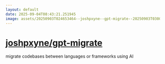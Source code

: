 ```yaml
---
layout: default
date: 2025-09-04T08:43:21.251945
image: assets/20250903T024653464--joshpxyne--gpt-migrate--20250903T030006144--cropped.png
---
```


# [joshpxyne/gpt-migrate](https://github.com/joshpxyne/gpt-migrate)

migrate codebases between languages or frameworks using AI
